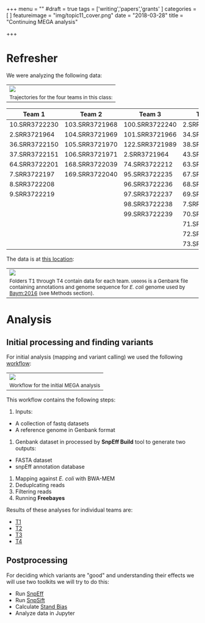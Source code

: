 +++
menu = ""
#draft = true
tags = ['writing','papers','grants'
]
categories = [
]
featureimage = "img/topic11_cover.png"
date = "2018-03-28"
title = "Continuing MEGA analysis"

+++

# Refresher

We were analyzing the following data:

|          |
|----------|
|![](/img/team_data.png)|
|<small>Trajectories for the four teams in this class:</small>|

|    Team 1     |      Team 2      |       Team 3      |      Team 4         |
|----------|---------|--------------|--------------|
|10.SRR3722230|103.SRR3721968|100.SRR3722240|2.SRR3721964|
|2.SRR3721964|104.SRR3721969|101.SRR3721966|34.SRR3722148|
|36.SRR3722150|105.SRR3721970|122.SRR3721989|38.SRR3722152|
|37.SRR3722151|106.SRR3721971|2.SRR3721964|43.SRR3722158|
|64.SRR3722201|168.SRR3722039|74.SRR3722212|63.SRR3722200|
|7.SRR3722197|169.SRR3722040|95.SRR3722235|67.SRR3722204|
|8.SRR3722208||96.SRR3722236|68.SRR3722205|
|9.SRR3722219||97.SRR3722237|69.SRR3722206|
|||98.SRR3722238|7.SRR3722197|
|||99.SRR3722239|70.SRR3722207|
||||71.SRR3722209|
||||72.SRR3722210|
||||73.SRR3722211|

The data is at [this location](https://usegalaxy.org/library/list#folders/F9b810fe4cca869a8):

|                       |
|-----------------------|
|![](/img/mega_data.png)|
|<small>Folders T1 through T4 contain data for each team. `U00096` is a Genbank file containing annotations and genome sequence for *E. coli* genome used by [Baym:2016](http://science.sciencemag.org/content/353/6304/1147) (see Methods section).</small>|

# Analysis

## Initial processing and finding variants

For initial analysis (mapping and variant calling) we used the following [workflow](https://usegalaxy.org/u/aun1/w/megatovcf):

|                       |
|-----------------------|
|![](/img/mega_workflow.png)|
|<small>Workflow for the initial MEGA analysis</small>|

This workflow contains the following steps:

 1. Inputs:
  - A collection of fastq datasets
  - A reference genome in Genbank format
 1. Genbank dataset in processed by **SnpEff Build** tool to generate two outputs:
  - FASTA dataset
  - snpEff annotation database
 1. Mapping against *E. coli* with BWA-MEM
 1. Deduplcating reads
 1. Filtering reads
 1. Running **Freebayes**

Results of these analyses for individual teams are:

 - [T1](https://usegalaxy.org/u/aun1/h/t1-analysis)
 - [T2](https://usegalaxy.org/u/aun1/h/t2-analysis)
 - [T3](https://usegalaxy.org/u/aun1/h/t3-analysis)
 - [T4](https://usegalaxy.org/u/aun1/h/t4-analysis)


## Postprocessing

For deciding which variants are "good" and understanding their effects we will use two toolkits we will try to do this:

 - Run [SnpEff](http://snpeff.sourceforge.net/SnpEff_manual.html)
 - Run [SnpSift](http://snpeff.sourceforge.net/SnpSift.html)
 - Calculate [Stand Bias](https://bmcgenomics.biomedcentral.com/articles/10.1186/1471-2164-13-666)
 - Analyze data in Jupyter






